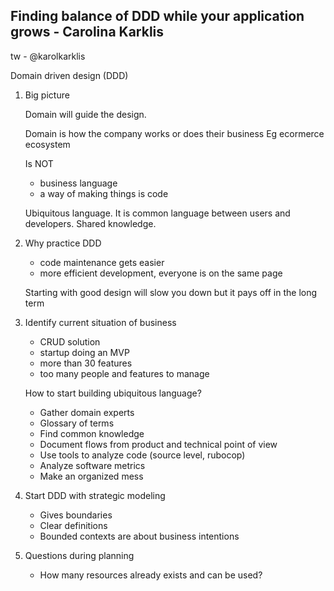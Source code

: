 ## Finding balance of DDD while your application grows - Carolina Karklis

tw - @karolkarklis

Domain driven design (DDD)

1. Big picture

    Domain will guide the design.

    Domain is how the company works or does their business
    Eg ecormerce ecosystem

    Is NOT
    - business language
    - a way of making things is code

    Ubiquitous language. It is common language between users and developers. Shared knowledge.

2. Why practice DDD

    - code maintenance gets easier
    - more efficient development, everyone is on the same page

    Starting with good design will slow you down but it pays off in the long term

3. Identify current situation of business

    - CRUD solution
    - startup doing an MVP
    - more than 30 features
    - too many people and features to manage


    How to start building ubiquitous language?

    - Gather domain experts
    - Glossary of terms
    - Find common knowledge
    - Document flows from product and technical point of view
    - Use tools to analyze code (source level, rubocop)
    - Analyze software metrics
    - Make an organized mess 

4. Start DDD with strategic modeling
    - Gives boundaries
    - Clear definitions
    - Bounded contexts are about business intentions

5. Questions during planning

    - How many resources already exists and can be used?